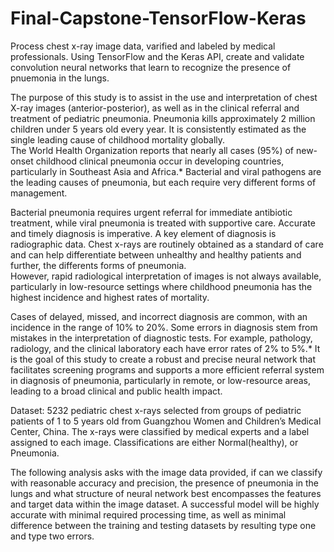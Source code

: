 # Final-Capstone-TensorFlow-Keras
Process chest x-ray image data, varified and labeled by medical professionals.
Using TensorFlow and the Keras API, create and validate convolution neural networks that learn to recognize the presence of pnuemonia in the lungs.

The purpose of this study is to assist in the use and interpretation of chest X-ray images (anterior-posterior), as well as in the clinical referral and treatment of pediatric pneumonia.
Pneumonia kills approximately 2 million children under 5 years old every year. It is consistently estimated as the single leading cause of childhood mortality globally.     
The World Health Organization reports that nearly all cases (95%) of new-onset childhood clinical pneumonia occur in developing countries, particularly in Southeast Asia and Africa.* 
Bacterial and viral pathogens are the leading causes of pneumonia, but each require very different forms of management.

Bacterial pneumonia requires urgent referral for immediate antibiotic treatment, while viral pneumonia is treated with supportive care. 
Accurate and timely diagnosis is imperative.
A key element of diagnosis is radiographic data. Chest x-rays are routinely obtained as a standard of care and can help differentiate between unhealthy and healthy patients and further, the differents forms of pneumonia.  
However, rapid radiological interpretation of images is not always available, particularly in low-resource settings where childhood pneumonia has the highest incidence and highest rates of mortality.  

Cases of delayed, missed, and incorrect diagnosis are common, with an incidence in the range of 10% to 20%. Some errors in diagnosis stem from mistakes in the interpretation of diagnostic tests. For example, pathology, radiology, and the clinical laboratory each have error rates of 2% to 5%.*
It is the goal of this study to create a robust and precise neural network that facilitates screening programs and supports a more efficient referral system in diagnosis of pneumonia, particularly in remote, or low-resource areas, leading to a broad clinical and public health impact. 

Dataset: 5232 pediatric chest x-rays selected from groups of pediatric patients of 1 to 5 years old from Guangzhou Women and Children’s Medical Center, China. The x-rays were classified by medical experts and a label assigned to each image. Classifications are either Normal(healthy), or Pneumonia.  

The following analysis asks with the image data provided, if can we classify with reasonable accuracy and precision, the presence of pneumonia in the lungs and what structure of neural network best encompasses the features and target data within the image dataset. 
A successful model will be highly accurate with minimal required processing time, as well as minimal difference between the training and testing datasets by resulting type one and type two errors. 

